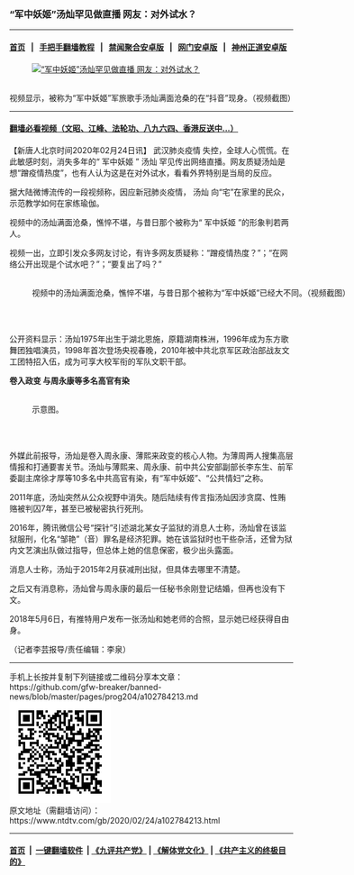 ### “军中妖姬”汤灿罕见做直播 网友：对外试水？
------------------------

#### [首页](https://github.com/gfw-breaker/banned-news/blob/master/README.md) &nbsp;&nbsp;|&nbsp;&nbsp; [手把手翻墙教程](https://github.com/gfw-breaker/guides/wiki) &nbsp;&nbsp;|&nbsp;&nbsp; [禁闻聚合安卓版](https://github.com/gfw-breaker/bn-android) &nbsp;&nbsp;|&nbsp;&nbsp; [网门安卓版](https://github.com/oGate2/oGate) &nbsp;&nbsp;|&nbsp;&nbsp; [神州正道安卓版](https://github.com/SzzdOgate/update) 



<div><div class="featured_image">
 <a href="https://i.ntdtv.com/assets/uploads/2020/02/20200223_15825132912402.jpg" target="_blank">
  <figure>
   <img alt="“军中妖姬”汤灿罕见做直播 网友：对外试水？" src="https://i.ntdtv.com/assets/uploads/2020/02/20200223_15825132912402-800x450.jpg"/>
  </figure><br/>
 </a>
 <span class="caption">
  视频显示，被称为“军中妖姬”军旅歌手汤灿满面沧桑的在“抖音”现身。（视频截图）
 </span>
</div>
</div><hr/>

#### [翻墙必看视频（文昭、江峰、法轮功、八九六四、香港反送中...）](https://github.com/gfw-breaker/banned-news/blob/master/pages/link3.md)

<div><div class="post_content" itemprop="articleBody">
 <p>
  【新唐人北京时间2020年02月24日讯】
  <ok href="https://www.ntdtv.com/gb/442749.htm">
   武汉肺炎疫情
  </ok>
  失控，全球人心慌慌。在此敏感时刻，消失多年的“
  <ok href="https://www.ntdtv.com/gb/军中妖姬.htm">
   军中妖姬
  </ok>
  ”
  <ok href="https://www.ntdtv.com/gb/汤灿.htm">
   汤灿
  </ok>
  罕见传出网络直播。网友质疑汤灿是想“蹭疫情热度”，也有人认为这是在对外试水，看看外界特别是当局的反应。
 </p>
 <p>
  据大陆微博流传的一段视频称，因应新冠肺炎疫情，
  <ok href="https://www.ntdtv.com/gb/汤灿.htm">
   汤灿
  </ok>
  向“宅”在家里的民众，示范教学如何在家练瑜伽。
 </p>
 <p>
  视频中的汤灿满面沧桑，憔悴不堪，与昔日那个被称为“
  <ok href="https://www.ntdtv.com/gb/军中妖姬.htm">
   军中妖姬
  </ok>
  ”的形象判若两人。
 </p>
 <p>
  视频一出，立即引发众多网友讨论，有许多网友质疑称：“蹭疫情热度？”；“在网络公开出现是个试水吧？”；“要复出了吗？”
 </p>
 <figure class="wp-caption alignnone" id="attachment_102784221" style="width: 600px">
  <ok href="https://i.ntdtv.com/assets/uploads/2020/02/20200223_15825133046517.jpg">
   <img alt="" class="size-medium wp-image-102784221" src="https://i.ntdtv.com/assets/uploads/2020/02/20200223_15825133046517-600x338.jpg"/>
  </ok>
  <br/><figcaption class="wp-caption-text">
   视频中的汤灿满面沧桑，憔悴不堪，与昔日那个被称为“军中妖姬”已经大不同。（视频截图）
  </figcaption><br/>
 </figure><br/>
 <p>
  公开资料显示：汤灿1975年出生于湖北恩施，原籍湖南株洲，1996年成为东方歌舞团独唱演员，1998年首次登场央视春晚，2010年被中共北京军区政治部战友文工团特招入伍，成为可享大校军衔的军队文职干部。
 </p>
 <p>
  <strong>
   卷入政变 与周永康等多名高官有染
  </strong>
 </p>
 <figure class="wp-caption alignnone" id="attachment_101189764" style="width: 570px">
  <ok href="https://i.ntdtv.com/assets/uploads/2014/12/p5714501a197174193.jpg">
   <img alt="" class="wp-image-101189764" src="https://i.ntdtv.com/assets/uploads/2014/12/p5714501a197174193-300x200.jpg"/>
  </ok>
  <br/><figcaption class="wp-caption-text">
   示意图。
  </figcaption><br/>
 </figure><br/>
 <p>
  外媒此前报导，汤灿是卷入周永康、薄熙来政变的核心人物。为薄周两人搜集高层情报和打通要害关节。汤灿与薄熙来、周永康、前中共公安部副部长李东生、前军委副主席徐才厚等10多名中共高官有染，有“军中妖姬”、“公共情妇”之称。
 </p>
 <p>
  2011年底，汤灿突然从公众视野中消失。随后陆续有传言指汤灿因涉贪腐、性贿赂被判囚7年，甚至已被秘密执行死刑。
 </p>
 <p>
  2016年，腾讯微信公号“探针”引述湖北某女子监狱的消息人士称，汤灿曾在该监狱服刑，化名“邹艳”（音）罪名是经济犯罪。她在该监狱时也干些杂活，还曾为狱内文艺演出队做过指导，但总体上她的信息保密，极少出头露面。
 </p>
 <p>
  消息人士称，汤灿于2015年2月获减刑出狱，但具体去哪里不清楚。
 </p>
 <p>
  之后又有消息称，汤灿曾与周永康的最后一任秘书余刚登记结婚，但再也没有下文。
 </p>
 <p>
  2018年5月6日，有推特用户发布一张汤灿和她老师的合照，显示她已经获得自由身。
 </p>
 <p>
  （记者李芸报导/责任编辑：李泉）
 </p>
 <div class="single_ad">
 </div>
</div>
</div>
<hr/>
手机上长按并复制下列链接或二维码分享本文章：<br/>
https://github.com/gfw-breaker/banned-news/blob/master/pages/prog204/a102784213.md <br/>
<a href='https://github.com/gfw-breaker/banned-news/blob/master/pages/prog204/a102784213.md'><img src='https://github.com/gfw-breaker/banned-news/blob/master/pages/prog204/a102784213.md.png'/></a> <br/>
原文地址（需翻墙访问）：https://www.ntdtv.com/gb/2020/02/24/a102784213.html


------------------------
#### [首页](https://github.com/gfw-breaker/banned-news/blob/master/README.md) &nbsp;|&nbsp; [一键翻墙软件](https://github.com/gfw-breaker/nogfw/blob/master/README.md) &nbsp;| [《九评共产党》](https://github.com/gfw-breaker/9ping.md/blob/master/README.md#九评之一评共产党是什么) | [《解体党文化》](https://github.com/gfw-breaker/jtdwh.md/blob/master/README.md) | [《共产主义的终极目的》](https://github.com/gfw-breaker/gczydzjmd.md/blob/master/README.md)


<img src='http://gfw-breaker.win/banned-news/pages/prog204/a102784213.md' width='0px' height='0px'/>